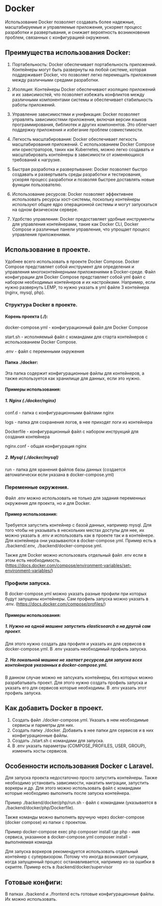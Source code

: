 
# Docker

Использование Docker позволяет создавать более надежные, масштабируемые и управляемые приложения, ускоряет процесс разработки и развертывания, и снижает вероятность возникновения проблем, связанных с конфигурацией окружения.

## Преимущества использования Docker:

1. Портабельность: Docker обеспечивает портабельность приложений. Контейнеры могут быть развернуты на любой системе, которая поддерживает Docker, что позволяет легко перемещать приложения между различными средами разработки.

2. Изоляция: Контейнеры Docker обеспечивают изоляцию приложений и их зависимостей, что позволяет избежать конфликтов между различными компонентами системы и обеспечивает стабильность работы приложений.

3. Управление зависимостями и унификация: Docker позволяет управлять зависимостями приложения, включая версии языков программирования, библиотек и других компонентов. Это облегчает поддержку приложения и избегание проблем совместимости.

4. Легкость масштабирования: Docker обеспечивает легкость масштабирования приложений. С использованием Docker Compose или оркестраторов, таких как Kubernetes, можно легко создавать и масштабировать контейнеры в зависимости от изменяющихся требований к нагрузке.

5. Быстрая разработка и развертывание: Docker позволяет быстро создавать и развертывать среды разработки и тестирования, ускоряя процесс разработки и позволяя быстрее доставлять новые функции пользователю.

7. Использование ресурсов: Docker позволяет эффективнее использовать ресурсы хост-системы, поскольку контейнеры используют общее ядро операционной системы и могут запускаться на одном физическом сервере.

8. Удобство управления: Docker предоставляет удобные инструменты для управления контейнерами, такие как Docker CLI, Docker Compose и различные панели управления, что упрощает процесс управления приложениями.

## Использование в проекте.

Удобнее всего использовать в проекте Docker Compose. Docker Compose представляет собой инструмент для определения и управления многоконтейнерными приложениями в Docker-среде. Файл конфигурации для Docker Compose представляет собой yml файл с набором необходимых контейнеров и их настройками. Например, если нужно развернуть LEMP, то нужно указать в yml файле 3 контейнера (nginx, mysql, php).

### Структура Docker в проекте.

#### Корень проекта (./):

docker-compose.yml - конфигурационный файл для Docker Compose

start.sh - исполняемый файл с командами для старта контейнеров с использованием Docker Compose.

.env - файл с перемнными окружения

#### Папка ./docker:

Эта папка содержит конфигурационные файлы для контейнеров, а также используется как хранилище для данных, если это нужно.

#### Примеры использования:

##### 1. Nginx (./docker/nginx)

conf.d - папка с конфигурационными файлами nginx

logs - папка для сохранения логов, в нее приходят логи из контейнера

Dockerfile - конфигурационный файл с набором инструкций для создания контейнера

nginx.conf - общая конфигурация nginx

##### 2. Mysql (./docker/mysql)

run - папка для хранения файлов базы данных (создается автоматически если указана в docker-compose.yml)

### Переменные окружения.

Файл .env можно использовать не только для задания переменных окружения для проекта, но и для Docker.

#### Пример использования:

Требуется запустить контейнер с базой данных, например mysql.
Для того чтобы не указывать в нескольких местах доступы для нее, их можно указать в .env и использовать как в проекте так и в контейнере. Для контейнера они указываются в docker-compose.yml. Пример есть в ./backend/.env, ./backend/docker-compose.yml.

Также для Docker можно использовать отдельный файл .env если в этом есть необходимость.
(https://docs.docker.com/compose/environment-variables/set-environment-variables/)

### Профили запуска.
В docker-compose.yml можно указать разные профили при которых будут запущены контейнеры.
Сам профиль запуска можно указать в .env. (https://docs.docker.com/compose/profiles/)

#### Примеры использования:

##### 1. Нужно на одной машине запустить elasticsearch а на другой сам проект.
Для этого нужно создать два профиля и указать их для сервисов в docker-compose.yml. В .env указать необходимый профиль запуска.

##### 2. На локальной машине не хватает ресурсов для запуска всех контейнеров указанных в docker-compose.yml. 
В данном случае можно не запсукать контейнеры, без которых можно разрабатывать проект. Для этого нужно создать профиль запуска и указать его для сервисов которые необходимы. В .env указать этот профиль запуска.

## Как добавить Docker в проект.

1. Создать файл ./docker-compose.yml. Указать в нем необходимые сервисы и парметры для них.
2. Создать папку ./docker. Добавить в нее папки для сервисов и в них конфигурационные файлы.
3. Создать ./start.sh с командами для запуска.
4. В .env указать параметры (COMPOSE_PROFILES, USER, GROUP), изменить хосты сервисов.

## Особенности использования Docker с Laravel.

Для запуска проекта недостаточно просто запустить контейнеры. Также необходимо установить зависимости, накатить миграции, запустить воркеры и др. Для этого можно использовать файл с командами которые необходимо выполнить после запуска контейнера. 

Пример
./backend/docker/php/run.sh - файл с командами (указывается в ./backend/docker/php/Dockerfile).

Также команды можно выполнять вручную через docker-compose (docker compose) из папки с проектом.

Пример
docker-compose exec php composer install
где php - имя сервиса, указанное в docker-compose.yml
composer install - выполняемая команда 

Для запуска воркеров рекомендуется использовать отдельный контейнер с супервизором. Потому что иногда возникают ситуации, когда запущенный процесс останавливается, например из-за ошибки в скрипте. Пример есть в /backend/docker/supervisor

## Готовые конфиги:
В папках ./backend и ./frontend есть готовые конфигурационные файлы. Их можно использовать.
